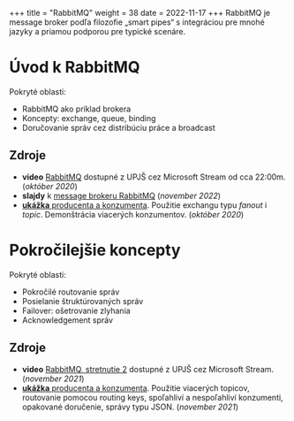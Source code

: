 +++
title = "RabbitMQ"
weight = 38
date = 2022-11-17
+++
RabbitMQ je message broker podľa filozofie „smart pipes“ s integráciou pre mnohé jazyky a priamou podporou pre typické scenáre.
<!-- more -->

Úvod k RabbitMQ
================

Pokryté oblasti:

- RabbitMQ ako príklad brokera
- Koncepty: exchange, queue, binding
- Doručovanie správ cez distribúciu práce a broadcast

## Zdroje

- **video** [RabbitMQ](https://web.microsoftstream.com/video/657e4fea-bfd1-435e-a652-c848050aa0ac?list=studio) dostupné z UPJŠ cez Microsoft Stream od cca 22:00m. (*október 2020*)
- **slajdy** k [message brokeru RabbitMQ](rabbitmq.pdf) (*november 2022*)
- [**ukážka** producenta a konzumenta](https://github.com/novotnyr/kopr-rabbitmq-food-2020). Použitie exchangu typu *fanout* i *topic*. Demonštrácia viacerých konzumentov. (*október 2020*)

Pokročilejšie koncepty
=======================

Pokryté oblasti:

- Pokročilé routovanie správ
- Posielanie štruktúrovaných správ
- Failover: ošetrovanie zlyhania
- Acknowledgement správ

## Zdroje

- **video** [RabbitMQ, stretnutie 2](https://web.microsoftstream.com/video/2653d6e4-9330-482b-848f-3daceb8702b9?list=studio) dostupné z UPJŠ cez Microsoft Stream. (*november 2021*)
- [**ukážka** producenta a konzumenta](https://github.com/novotnyr/kopr-rabbitmq-money-2021). Použitie viacerých topicov, routovanie pomocou routing keys, spoľahliví a nespoľahliví konzumenti, opakované doručenie, správy typu JSON. (*november 2021*)
